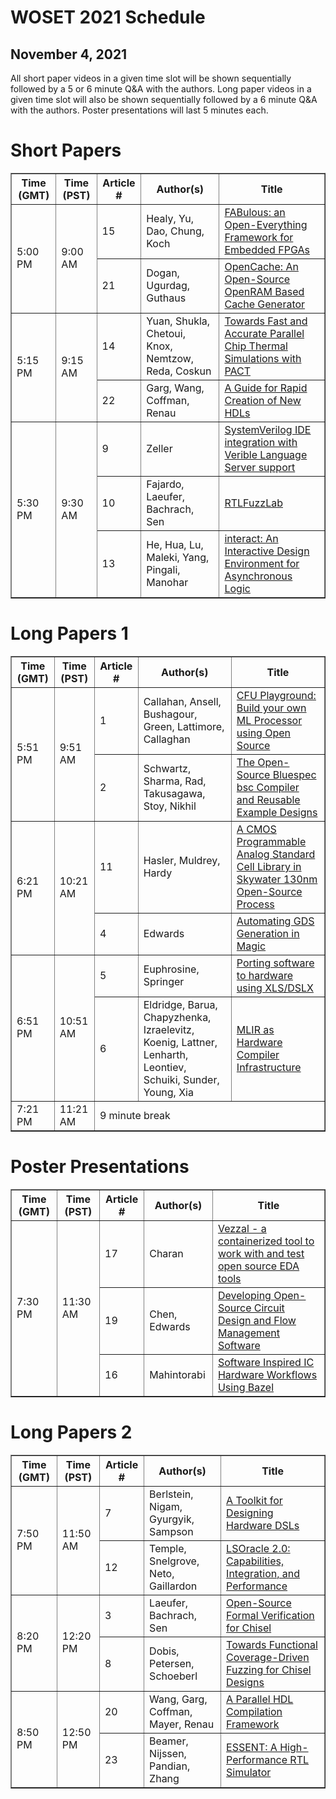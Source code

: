 # WOSET 2021 Schedule
## November 4, 2021
All short paper videos in a given time slot will be shown sequentially followed by a 5 or 6 minute Q&A with the authors. Long paper videos in a given time slot will also be shown sequentially followed by a 6 minute Q&A with the authors. Poster presentations will last 5 minutes each.


# Short Papers

<table border="1">
<thead>
<tr>
<th>Time (GMT)</th>
<th>Time (PST)</th>
<th>Article #</th>
<th>Author(s)</th>
<th>Title</th>
</tr>
</thead>
<tbody>
<tr>
<td rowspan=2>5:00 PM</td>
<td rowspan=2>9:00 AM</td>
<td>15</td>
<td>Healy, Yu, Dao, Chung, Koch</td>
<td><a href="https://woset-workshop.github.io/WOSET2021.html#article-15">FABulous: an Open-Everything Framework for Embedded FPGAs</a></td>
</tr>
<tr>
<td>21</td>
<td>Dogan, Ugurdag, Guthaus</td>
<td><a href="https://woset-workshop.github.io/WOSET2021.html#article-21">OpenCache: An Open-Source OpenRAM Based Cache Generator</a></td>
</tr>
<tr>
<td rowspan=2>5:15 PM</td>
<td rowspan=2>9:15 AM</td>
<td>14</td>
<td>Yuan, Shukla, Chetoui, Knox, Nemtzow, Reda,  Coskun</td>
<td><a href="https://woset-workshop.github.io/WOSET2021.html#article-14">Towards Fast and Accurate Parallel Chip Thermal Simulations with PACT</a></td>
</tr>
<tr>
<td>22</td>
<td>Garg, Wang, Coffman, Renau</td>
<td><a href="https://woset-workshop.github.io/WOSET2021.html#article-22">A Guide for Rapid Creation of New HDLs</a></td>
</tr>
<tr>
<td rowspan=3>5:30 PM</td>
<td rowspan=3>9:30 AM</td>
<td>9</td>
<td>Zeller</td>
<td><a href="https://woset-workshop.github.io/WOSET2021.html#article-9">SystemVerilog IDE integration with Verible Language Server support</a></td>
</tr>
<tr>
<td>10</td>
<td>Fajardo, Laeufer, Bachrach, Sen</td>
<td><a href="https://woset-workshop.github.io/WOSET2021.html#article-10">RTLFuzzLab</a></td>
</tr>
<tr>
<td>13</td>
<td>He, Hua, Lu, Maleki, Yang, Pingali, Manohar</td>
<td><a href="https://woset-workshop.github.io/WOSET2021.html#article-13">interact: An Interactive Design Environment for Asynchronous Logic</a></td>
</tr>
</tbody>
</table>
 
# Long Papers 1

<table border="1">
<thead>
<tr>
<th>Time (GMT)</th>
<th>Time (PST)</th>
<th>Article #</th>
<th>Author(s)</th>
<th>Title</th>
</tr>
</thead>
<tbody>
<tr>
<td rowspan=2>5:51 PM</td>
<td rowspan=2>9:51 AM</td>
<td>1</td>
<td>Callahan, Ansell, Bushagour, Green, Lattimore, Callaghan</td>
<td><a href="https://woset-workshop.github.io/WOSET2021.html#article-1">CFU Playground: Build your own ML Processor using Open Source</a></td>
</tr>
<tr>
<td>2</td>
<td>Schwartz, Sharma, Rad, Takusagawa, Stoy, Nikhil</td>
<td><a href="https://woset-workshop.github.io/WOSET2021.html#article-2">The Open-Source Bluespec bsc Compiler and Reusable Example Designs</a></td>
</tr>
<tr>
<td rowspan=2>6:21 PM</td>
<td rowspan=2>10:21 AM</td>
<td>11</td>
<td>Hasler, Muldrey, Hardy</td>
<td><a href="https://woset-workshop.github.io/WOSET2021.html#article-11">A CMOS Programmable Analog Standard Cell Library in Skywater 130nm Open-Source Process</a></td>
</tr>
<tr>
<td>4</td>
<td>Edwards</td>
<td><a href="https://woset-workshop.github.io/WOSET2021.html#article-4">Automating GDS Generation in Magic</a></td>
</tr>
<tr>
<td rowspan=2>6:51 PM</td>
<td rowspan=2>10:51 AM</td>
<td>5</td>
<td>Euphrosine, Springer</td>
<td><a href="https://woset-workshop.github.io/WOSET2021.html#article-5">Porting software to hardware using XLS/DSLX</a></td>
</tr>
<tr>
<td>6</td>
<td>Eldridge, Barua, Chapyzhenka, Izraelevitz, Koenig, Lattner, Lenharth, Leontiev, Schuiki, Sunder, Young, Xia</td>
<td><a href="https://woset-workshop.github.io/WOSET2021.html#article-6">MLIR as Hardware Compiler Infrastructure</a></td>
</tr>
<tr>
<td rowspan=2>7:21 PM</td>
<td rowspan=2>11:21 AM</td>
<td colspan=3>9 minute break</td>
</tr>
</tbody>
</table>

# Poster Presentations 

<table border="1">
<thead>
<tr>
<th>Time (GMT)</th>
<th>Time (PST)</th>
<th>Article #</th>
<th>Author(s)</th>
<th>Title</th>
</tr>
</thead>
<tbody>
<tr>
<td rowspan=4>7:30 PM</td>
<td rowspan=4>11:30 AM</td>
<td>17</td>
<td>Charan</td>
<td><a href="https://woset-workshop.github.io/WOSET2021.html#article-17">Vezzal - a containerized tool to work with and test open source EDA tools</a></td>
</tr>
<tr>
<td>19</td>
<td>Chen, Edwards</td>
<td><a href="https://woset-workshop.github.io/WOSET2021.html#article-19">Developing Open-Source Circuit Design and Flow Management Software</a></td>
</tr>
<tr>
<td>16</td>
<td>Mahintorabi</td>
<td><a href="https://woset-workshop.github.io/WOSET2021.html#article-16">Software Inspired IC Hardware Workflows Using Bazel</a></td>
</tr>
</tbody>
</table>

# Long Papers 2

<table border="1">
<thead>
<tr>
<th>Time (GMT)</th>
<th>Time (PST)</th>
<th>Article #</th>
<th>Author(s)</th>
<th>Title</th>
</tr>
</thead>
<tbody>
<tr>
<td rowspan=2>7:50 PM</td>
<td rowspan=2>11:50 AM</td>
<td>7</td>
<td>Berlstein, Nigam, Gyurgyik, Sampson</td>
<td><a href="https://woset-workshop.github.io/WOSET2021.html#article-7">A Toolkit for Designing Hardware DSLs</a></td>
</tr>
<tr>
<td>12</td>
<td>Temple, Snelgrove, Neto, Gaillardon</td>
<td><a href="https://woset-workshop.github.io/WOSET2021.html#article-12">LSOracle 2.0: Capabilities, Integration, and Performance</a></td>
</tr>
<tr>
<td rowspan=2>8:20 PM</td>
<td rowspan=2>12:20 PM</td>
<td>3</td>
<td>Laeufer, Bachrach, Sen</td>
<td><a href="https://woset-workshop.github.io/WOSET2021.html#article-3">Open-Source Formal Verification for Chisel</a></td>
</tr>
<tr>
<td>8</td>
<td>Dobis, Petersen, Schoeberl</td>
<td><a href="https://woset-workshop.github.io/WOSET2021.html#article-8">Towards Functional Coverage-Driven Fuzzing for Chisel Designs</a></td>
</tr>
<tr>
<td rowspan=2>8:50 PM</td>
<td rowspan=2>12:50 PM</td>
<td>20</td>
<td>Wang, Garg, Coffman, Mayer, Renau</td>
<td><a href="https://woset-workshop.github.io/WOSET2021.html#article-20">A Parallel HDL Compilation Framework</a></td>
</tr>
<tr>
<td>23</td>
<td>Beamer, Nijssen, Pandian, Zhang</td>
<td><a href="https://woset-workshop.github.io/WOSET2021.html#article-23">ESSENT: A High-Performance RTL Simulator</a></td>
</tr>
</tbody>
</table>

